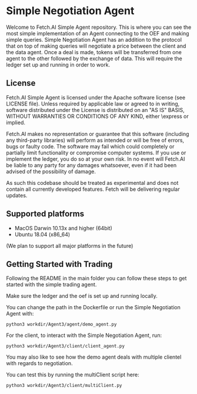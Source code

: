 # Simple Negotiation Agent

Welcome to Fetch.AI Simple Agent repository. This is where you can see the most simple implementation of an Agent connecting to the OEF and making simple queries.
Simple Negotiation Agent has an addition to the protocol that on top of making queries will negotiate a price between the client and the data agent.
Once a deal is made, tokens will be transferred from one agent to the other followed by the exchange of data.
This will require the ledger set up and running in order to work.

## License

Fetch.AI Simple Agent is licensed under the Apache software license (see LICENSE file). Unless required by
applicable law or agreed to in writing, software distributed under the License is distributed on an
"AS IS" BASIS, WITHOUT WARRANTIES OR CONDITIONS OF ANY KIND, either \express or implied.

Fetch.AI makes no representation or guarantee that this software (including any third-party libraries)
will perform as intended or will be free of errors, bugs or faulty code. The software may fail which
could completely or partially limit functionality or compromise computer systems. If you use or
implement the ledger, you do so at your own risk. In no event will Fetch.AI be liable to any party
for any damages whatsoever, even if it had been advised of the possibility of damage.

As such this codebase should be treated as experimental and does not contain all currently developed
features. Fetch will be delivering regular updates.

## Supported platforms

* MacOS Darwin 10.13x and higher (64bit)
* Ubuntu 18.04 (x86_64)

(We plan to support all major platforms in the future)

## Getting Started with Trading

Following the README in the main folder you can follow these steps to get started with the simple trading agent.

Make sure the ledger and the oef is set up and running locally.

You can change the path in the Dockerfile or run the Simple Negotiation Agent with:

    python3 workdir/Agent3/agent/demo_agent.py

For the client, to interact with the Simple Negotiation Agent, run:

    python3 workdir/Agent3/client/client_agent.py

You may also like to see how the demo agent deals with multiple clientel with regards to negotiation.

You can test this by running the multiClient script here:

    python3 workdir/Agent3/client/multiClient.py
